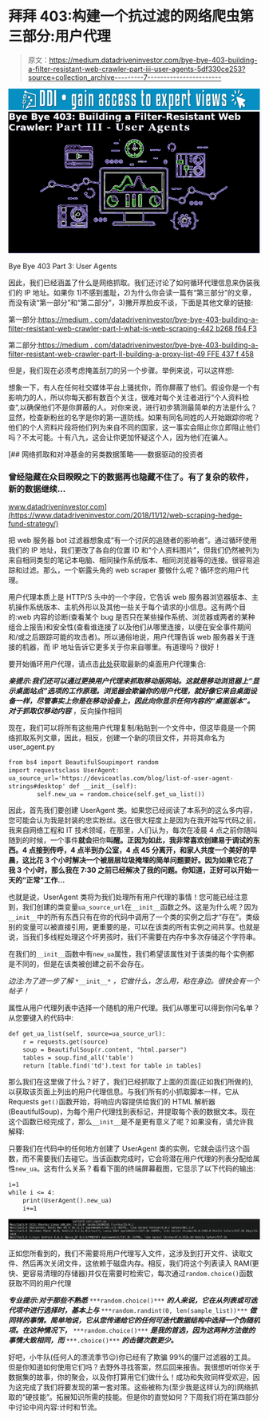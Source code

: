 # 拜拜 403:构建一个抗过滤的网络爬虫第三部分:用户代理

> 原文：<https://medium.datadriveninvestor.com/bye-bye-403-building-a-filter-resistant-web-crawler-part-iii-user-agents-5df330ce253?source=collection_archive---------7----------------------->

[![](img/3c15bbe903924590ffc5a52047704c1e.png)](http://www.track.datadriveninvestor.com/1B9E)![](img/625a3131f5268709f1d24fa3698af0c6.png)

Bye Bye 403 Part 3: User Agents

因此，我们已经涵盖了什么是网络抓取。我们还讨论了如何循环代理信息来伪装我们的 IP 地址。如果你 1)不感到羞耻，2)为什么你会读一篇有“第三部分”的文章，而没有读“第一部分”和“第二部分”，3)撇开厚脸皮不谈，下面是其他文章的链接:

第一部分:[https://medium . com/datadriveninvestor/bye-bye-403-building-a-filter-resistant-web-crawler-part-I-what-is-web-scraping-442 b268 f64 F3](https://medium.com/datadriveninvestor/bye-bye-403-building-a-filter-resistant-web-crawler-part-i-what-is-web-scraping-442b268f64f3)

第二部分:[https://medium . com/datadriveninvestor/bye-bye-403-building-a-filter-resistant-web-crawler-part-II-building-a-proxy-list-49 FFE 437 f 458](https://medium.com/datadriveninvestor/bye-bye-403-building-a-filter-resistant-web-crawler-part-ii-building-a-proxy-list-49ffe437f458)

但是，我们现在必须考虑掩盖刮刀的另一个步骤。举例来说，可以这样想:

想象一下，有人在任何社交媒体平台上骚扰你，而你屏蔽了他们。假设你是一个有影响力的人，所以你每天都有数百个关注，很难对每个关注者进行“个人资料检查”,以确保他们不是你屏蔽的人。对你来说，进行初步猜测最简单的方法是什么？显然，检查新粉丝的名字是你的第一道防线。如果有同名同姓的人开始跟踪你呢？他们的个人资料片段将他们列为来自不同的国家，这一事实会阻止你立即阻止他们吗？不太可能。十有八九，这会让你更加怀疑这个人，因为他们在骗人。

[](https://www.datadriveninvestor.com/2018/11/12/web-scraping-hedge-fund-strategy/) [## 网络抓取和对冲基金的另类数据策略——数据驱动的投资者

### 曾经隐藏在众目睽睽之下的数据再也隐藏不住了。有了复杂的软件，新的数据继续…

www.datadriveninvestor.com](https://www.datadriveninvestor.com/2018/11/12/web-scraping-hedge-fund-strategy/) 

把 web 服务器 bot 过滤器想象成“有一个讨厌的追随者的影响者”。通过循环使用我们的 IP 地址，我们更改了各自的位置 ID 和“个人资料图片”，但我们仍然被列为来自相同类型的笔记本电脑、相同操作系统版本、相同浏览器等的连接。很容易追踪和过滤。那么，一个崭露头角的 web scraper 要做什么呢？循环您的用户代理。

用户代理本质上是 HTTP/S 头中的一个字段，它告诉 web 服务器浏览器版本、主机操作系统版本、主机外形以及其他一些关于每个请求的小信息。这有两个目的:web 内容的诊断(查看某个 bug 是否只在某些操作系统、浏览器或两者的某种组合上报告)和安全性(查看谁连接了以及他们从哪里连接，以便在安全事件期间和/或之后跟踪可能的攻击者)。所以通俗地说，用户代理告诉 web 服务器关于连接的机器，而 IP 地址告诉它更多关于你来自哪里。有道理吗？很好！

要开始循环用户代理，请点击[此处](https://deviceatlas.com/blog/list-of-user-agent-strings#desktop)获取最新的桌面用户代理集合:

***亲提示:我们还可以通过更换用户代理来抓取移动版网站。这就是移动浏览器上“显示桌面站点”选项的工作原理。浏览器会欺骗你的用户代理，就好像它来自桌面设备一样，尽管事实上你是在移动设备上，因此向你显示任何内容的“桌面版本”。对于抓取仅移动内容*** ，反向操作相同

现在，我们可以将所有这些用户代理复制/粘贴到一个文件中，但这毕竟是一个网络抓取系列文章，因此，相反，创建一个新的项目文件，并将其命名为 user_agent.py

```
from bs4 import BeautifulSoupimport random
import requestsclass UserAgent: ua_source_url='https://deviceatlas.com/blog/list-of-user-agent-strings#desktop' def __init__(self):
        self.new_ua = random.choice(self.get_ua_list())
```

因此，首先我们要创建 UserAgent 类。如果您已经阅读了本系列的这么多内容，您可能会认为我是封装的忠实粉丝。这在很大程度上是因为在我开始写代码之前，我来自网络工程和 IT 技术领域，在那里，人们认为，每次在凌晨 4 点之前你随叫随到的时候，一个事件**就会**把你**叫醒。正因为如此，我非常喜欢创建易于调试的东西。4 点接到传呼，4 点半到办公室，4 点 45 分离开，和家人共度一个美好的早晨，这比花 3 个小时解决一个被层层垃圾掩埋的简单问题要好。因为如果它花了我 3 个小时，那么我在 7:30 之前已经解决了我的问题。你知道，正好可以开始一天的“正常”工作…**

也就是说，UserAgent 类将为我们处理所有用户代理的事情！您可能已经注意到，我们创建的类变量`ua_source_url`在`__init__`函数之外。这是为什么呢？因为`__init__`中的所有东西只有在你的代码中调用了一个类的实例之后才“存在”。类级别的变量可以被直接引用，更重要的是，可以在该类的所有实例之间共享。也就是说，当我们多线程处理这个坏男孩时，我们不需要在内存中多次存储这个字符串。

在我们的`__init__`函数中有`new_ua`属性，我们希望该属性对于该类的每个实例都是不同的，但是在该类被创建之前不会存在。

*边注:为了进一步了解* `*__init__*` *，它做什么，怎么用，粘在身边。很快会有一个帖子！*

属性从用户代理列表中选择一个随机的用户代理。我们从哪里可以得到你问名单？从您要键入的代码中:

```
def get_ua_list(self, source=ua_source_url):
    r = requests.get(source)
    soup = BeautifulSoup(r.content, "html.parser")
    tables = soup.find_all('table')
    return [table.find('td').text for table in tables]
```

那么我们在这里做了什么？好了，我们已经抓取了上面的页面(正如我们所做的),以获取该页面上列出的用户代理信息。与我们所有的小抓取脚本一样，它从 Requests `get()`函数开始，将响应内容提供给我们的 HTML 解析器(BeautifulSoup)，为每个用户代理找到表标记，并提取每个表的数据文本。现在这个函数已经完成了，那么`__init__`是不是更有意义了呢？如果没有，请允许我解释:

只要我们在代码中的任何地方创建了 UserAgent 类的实例，它就会运行这个函数，而不需要我们去碰它。当该函数完成时，它会将潜在用户代理的列表分配给属性`new_ua`。这有什么关系？看看下面的终端屏幕截图，它显示了以下代码的输出:

```
i=1
while i <= 4:
    print(UserAgent().new_ua)
    i+=1
```

![](img/5f4d76f9ffe9ba401fcb64c9aefd40c1.png)

正如您所看到的，我们不需要将用户代理写入文件，这涉及到打开文件、读取文件、然后再次关闭文件，这依赖于磁盘内存。相反，我们将这个列表读入 RAM(更快、更容易清理的存储器)并仅在需要时检索它，每次通过`random.choice()`函数获取不同的用户代理

***专业提示:对于那些不熟悉*** `***random.choice()***` ***的人来说，它在从列表或可迭代项中进行选择时，基本上与*** `***random.randint(0, len(sample_list))***` ***做同样的事情。简单地说，它从您传递给它的任何可迭代数据结构中选择一个伪随机项。在这种情况下，*** `***random.choice()***` ***是我的首选，因为这两种方法做的事情大致相同，而*** `***.choice()***` ***的击键次数更少。***

好吧，小牛队(任何人的漂流季节😉)你已经有了欺骗 99%的僵尸过滤器的工具。但是你知道如何使用它们吗？去野外寻找答案，然后回来报告。我很想听听你关于数据集的故事，你的聚会，以及你打算用它们做什么！成功和失败同样受欢迎，因为这完成了我们将要发现的第一套对策。这些被称为(至少我是这样认为的)网络抓取的“硬技能”。拓展知识所需的技能。但是你的直觉如何？下周我们将在第四部分中讨论中间内容:计时和节流。